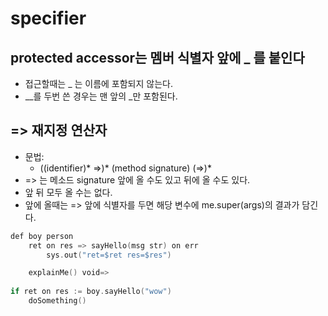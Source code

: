# specifier

## protected accessor는 멤버 식별자 앞에 _ 를 붙인다

* 접근할때는 _ 는 이름에 포함되지 않는다.
* __를 두번 쓴 경우는 맨 앞의 _만 포함된다.

## => 재지정 연산자

* 문법:
    * ((identifier)* =>)* (method signature) (=>)*
* => 는 메소드 signature 앞에 올 수도 있고 뒤에 올 수도 있다.
* 앞 뒤 모두 올 수는 없다.
* 앞에 올때는 => 앞에 식별자를 두면 해당 변수에 me.super(args)의 결과가 담긴다.

```go
def boy person
    ret on res => sayHello(msg str) on err
        sys.out("ret=$ret res=$res")

    explainMe() void=>
   
if ret on res := boy.sayHello("wow")
    doSomething()
 ```
